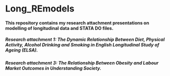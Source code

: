 # Long_REmodels

#### This repository contains my research attachment presentations on modelling of longitudinal data and STATA DO files.

##### Research attachment 1: The Dynamic Relationship Between Diet, Physical Activity, Alcohol Drinking and Smoking in English Longitudinal Study of Ageing (ELSA).

##### Research attachment 3: The Relationship Between Obesity and Labour Market Outcomes in Understanding Society.
